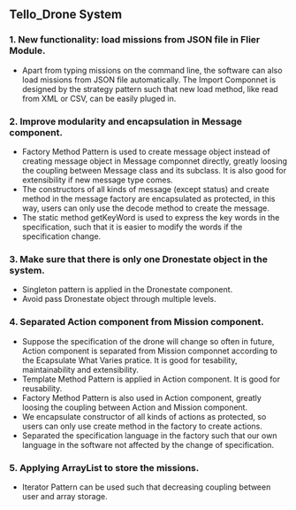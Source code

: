  ## Tello_Drone System


### 1. New functionality: load missions from JSON file in Flier Module.
* Apart from typing missions on the command line, the software can also load missions from JSON file automatically. The Import Componnet is designed by the strategy pattern such that new load method, like read from XML or CSV, can be easily pluged in.

### 2. Improve modularity and encapsulation in Message component.
* Factory Method Pattern is used to create message object instead of creating message object in Message componnet directly, greatly loosing the coupling between Message class and its subclass. It is also good for extensibility if new message type comes.
* The constructors of all kinds of message (except status) and create method in the message factory are encapsulated as protected, in this way, users can only use the decode method to create the message.
* The static method getKeyWord is used to express the key words in the specification, such that it is easier to modify the words if the specification change.

### 3. Make sure that there is only one Dronestate object in the system.
* Singleton pattern is applied in the Dronestate component.
* Avoid pass Dronestate object through multiple levels.

### 4. Separated Action component from Mission component.
* Suppose the specification of the drone will change so often in future, Action component is separated from Mission componnet according to the Ecapsulate What Varies pratice. It is good for tesability, maintainability and extensibility.
* Template Method Pattern is applied in Action component. It is good for reusability.   
* Factory Method Pattern is also used in Action component, greatly loosing the coupling between Action and Mission component.
* We encapsulate constructor of all kinds of actions as protected, so users can only use create method in the factory to create actions.
* Separated the specification language in the factory such that our own language in the software not affected by the change of specification.

### 5. Applying ArrayList to store the missions.
* Iterator Pattern can be used such that decreasing coupling between user and array storage.

